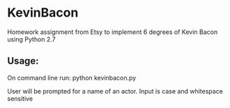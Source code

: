 # KevinBacon
Homework assignment from Etsy to implement 6 degrees of Kevin Bacon using Python 2.7

## Usage:
  On command line run: python kevinbacon.py
  
  User will be prompted for a name of an actor.  Input is case and whitespace sensitive
  

